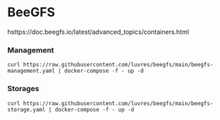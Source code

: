 # BeeGFS

hsttps://doc.beegfs.io/latest/advanced_topics/containers.html

### Management
```
curl https://raw.githubusercontent.com/luvres/beegfs/main/beegfs-management.yaml | docker-compose -f - up -d
```


### Storages
```
curl https://raw.githubusercontent.com/luvres/beegfs/main/beegfs-storage.yaml | docker-compose -f - up -d
```



